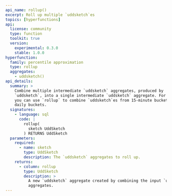```yaml
---
api_name: rollup()
excerpt: Roll up multiple `uddsketch`es
topics: [hyperfunctions]
api:
  license: community
  type: function
  toolkit: true
  version:
    experimental: 0.3.0
    stable: 1.0.0
hyperfunction:
  family: percentile approximation
  type: rollup
  aggregates:
    - uddsketch()
api_details:
  summary: >
    Combine multiple intermediate `uddsketch` aggregates, produced by
    `uddsketch`, into a single intermediate `uddsketch` aggregate. For example,
    you can use `rollup` to combine `uddsketch`es from 15-minute buckets into
    daily buckets.
  signatures:
    - language: sql
      code: |
        rollup(
          sketch UddSketch
        ) RETURNS UddSketch
  parameters:
    required:
      - name: sketch
        type: UddSketch
        description: The `uddsketch` aggregates to roll up.
    returns:
      - column: rollup
        type: UddSketch
        description: >
          A new `uddsketch` aggregate created by combining the input `uddsketch`
          aggregates.
---
```


